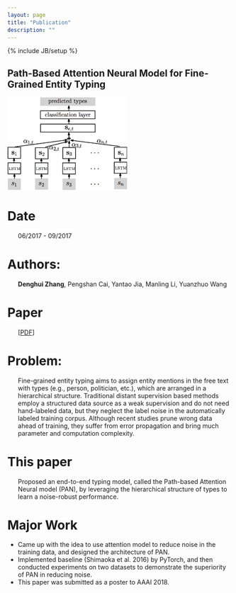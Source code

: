```yaml
---
layout: page
title: "Publication"
description: ""
---
```

{% include JB/setup %}

## Path-Based Attention Neural Model for Fine-Grained Entity Typing

<img class='inset right' title='PAN' src='./images/pan.jpg' alt='The Architecture of PAN' width='270px' />

<div class='section'>
<h1> Date </h1>
<ul>
06/2017 - 09/2017
</ul>
<h1>Authors:</h1> <ul><b>Denghui Zhang</b>, Pengshan Cai, Yantao Jia, Manling Li, Yuanzhuo Wang</ul>
<h1> Paper </h1>
<ul>
[<a href='docs/PAN.pdf'>PDF</a>]
</ul>
<h1>Problem:</h1> <ul>
Fine-grained entity typing aims to assign entity mentions in the free text with types (e.g., person, politician, etc.), which are arranged in a hierarchical structure. Traditional distant supervision based methods employ a structured data source as a weak supervision and do not need hand-labeled data, but they neglect the label noise in the automatically labeled training corpus. Although recent studies prune wrong data ahead of training, they suffer from error propagation and bring much parameter and computation complexity.</ul>
<h1>This paper</h1>
<ul>
Proposed an end-to-end typing model, called the Path-based Attention Neural model (PAN), by leveraging the hierarchical structure of types to learn a noise-robust performance.
</ul>
<h1>Major Work</h1> 
<ul>
<li> Came up with the idea to use attention model to reduce noise in the training data, and designed the architecture of PAN. </li>
<li> Implemented baseline (Shimaoka et al. 2016) by PyTorch, and then conducted experiments on two datasets to demonstrate the superiority of PAN in reducing noise. </li>
<li> This paper was submitted as a poster to AAAI 2018. </li>
</ul>
</div>


<!--<div class='zdh'>
<b>Date:</b> <br>
06/2016 - 07/2017  <br>
<!--Submitted to AAAI 2018 poster <br>
<b>Advisor:</b> <br>Yantao Jia, Yuanzhuo Wang<br>
<b>Problem:</b> <br>
Fine-grained entity typing aims to assign entity mentions in the free text with types (e.g., person, politician, etc.), which are arranged in a hierarchical structure. Traditional distant supervision based methods employ a structured data source as a weak supervision and do not need hand-labeled data, but they neglect the label noise in the automatically labeled training corpus. Although recent studies prune wrong data ahead of training, they suffer from error propagation and bring much parameter and computation complexity.<br>
<b>My Work</b>:
<li> Came up with the idea to use attention model to reduce noise in the training data, and participated in proposing an end-to-end typing model, called the Path-based Attention Neural model (PAN), by leveraging the hierarchical structure of types to learn a noise-robust performance. 
<li> Implemented PAN by PyTorch, and then conducted experiments on two datasets to demonstrate the superiority of PAN in reducing noise. </li>
<li> Co-authored paper was submitted as a poster to AAAI 2018. </li>
</div>
-->